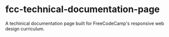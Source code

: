 # fcc-technical-documentation-page
A techinical documentation page built for FreeCodeCamp's responsive web design curriculum.
